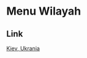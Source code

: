 # Menu Wilayah

## Link

[Kiev, Ukrania](https://github.com/gigit-pemilu/pemilu-2024-99-luar-negeri/tree/main/pilpres/hitung-suara/sub/99-luar-negeri/sub/59-kiev-ukrania/sub/01-kiev-ukrania/sub/0001-kiev-ukrania)

